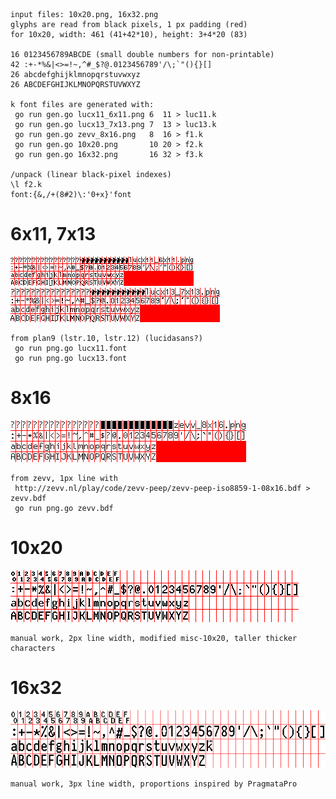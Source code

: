 ```
input files: 10x20.png, 16x32.png
glyphs are read from black pixels, 1 px padding (red)
for 10x20, width: 461 (41+42*10), height: 3+4*20 (83)

16 0123456789ABCDE (small double numbers for non-printable)
42 :+-*%&|<>=!~,^#_$?@.0123456789'/\;`"(){}[]
26 abcdefghijklmnopqrstuvwxyz
26 ABCDEFGHIJKLMNOPQRSTUVWXYZ

k font files are generated with:
 go run gen.go lucx11_6x11.png 6  11 > luc11.k
 go run gen.go lucx13_7x13.png 7  13 > luc13.k
 go run gen.go zevv_8x16.png   8  16 > f1.k
 go run gen.go 10x20.png       10 20 > f2.k
 go run gen.go 16x32.png       16 32 > f3.k

/unpack (linear black-pixel indexes)
\l f2.k
font:{&,/+(8#2)\:'0+x}'font
```

# 6x11, 7x13
![6x11](lucx11_6x11.png)
![7x13](lucx13_7x13.png)
```
from plan9 (lstr.10, lstr.12) (lucidasans?)
 go run png.go lucx11.font
 go run png.go lucx13.font
```

# 8x16
![8x16](zevv_8x16.png)
```
from zevv, 1px line with
 http://zevv.nl/play/code/zevv-peep/zevv-peep-iso8859-1-08x16.bdf > zevv.bdf
 go run png.go zevv.bdf
```

# 10x20
![10x20](10x20.png)
```
manual work, 2px line width, modified misc-10x20, taller thicker characters
```

# 16x32
![16x32](16x32.png)
```
manual work, 3px line width, proportions inspired by PragmataPro
```
